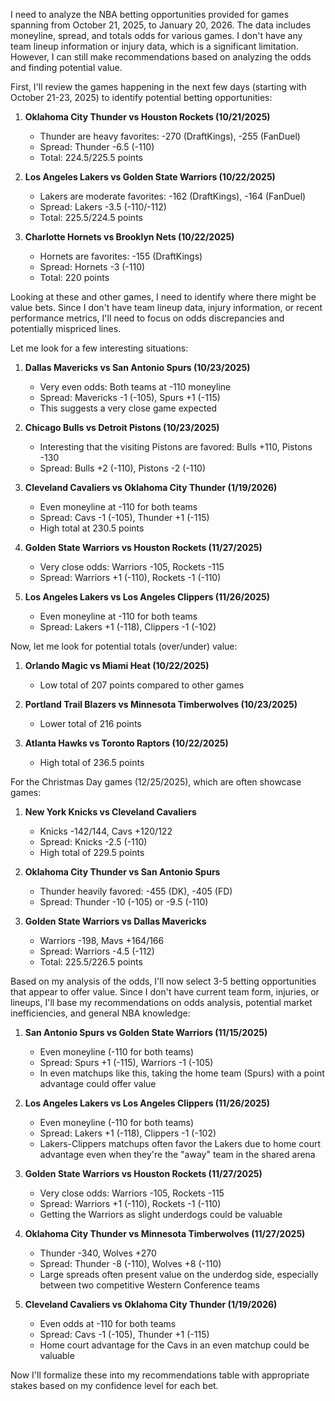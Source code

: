 I need to analyze the NBA betting opportunities provided for games spanning from October 21, 2025, to January 20, 2026. The data includes moneyline, spread, and totals odds for various games. I don't have any team lineup information or injury data, which is a significant limitation. However, I can still make recommendations based on analyzing the odds and finding potential value.

First, I'll review the games happening in the next few days (starting with October 21-23, 2025) to identify potential betting opportunities:

1. **Oklahoma City Thunder vs Houston Rockets (10/21/2025)**
   - Thunder are heavy favorites: -270 (DraftKings), -255 (FanDuel)
   - Spread: Thunder -6.5 (-110)
   - Total: 224.5/225.5 points

2. **Los Angeles Lakers vs Golden State Warriors (10/22/2025)**
   - Lakers are moderate favorites: -162 (DraftKings), -164 (FanDuel)
   - Spread: Lakers -3.5 (-110/-112)
   - Total: 225.5/224.5 points

3. **Charlotte Hornets vs Brooklyn Nets (10/22/2025)**
   - Hornets are favorites: -155 (DraftKings)
   - Spread: Hornets -3 (-110)
   - Total: 220 points

Looking at these and other games, I need to identify where there might be value bets. Since I don't have team lineup data, injury information, or recent performance metrics, I'll need to focus on odds discrepancies and potentially mispriced lines.

Let me look for a few interesting situations:

1. **Dallas Mavericks vs San Antonio Spurs (10/23/2025)**
   - Very even odds: Both teams at -110 moneyline
   - Spread: Mavericks -1 (-105), Spurs +1 (-115)
   - This suggests a very close game expected

2. **Chicago Bulls vs Detroit Pistons (10/23/2025)**
   - Interesting that the visiting Pistons are favored: Bulls +110, Pistons -130
   - Spread: Bulls +2 (-110), Pistons -2 (-110)

3. **Cleveland Cavaliers vs Oklahoma City Thunder (1/19/2026)**
   - Even moneyline at -110 for both teams
   - Spread: Cavs -1 (-105), Thunder +1 (-115)
   - High total at 230.5 points

4. **Golden State Warriors vs Houston Rockets (11/27/2025)**
   - Very close odds: Warriors -105, Rockets -115
   - Spread: Warriors +1 (-110), Rockets -1 (-110)

5. **Los Angeles Lakers vs Los Angeles Clippers (11/26/2025)**
   - Even moneyline at -110 for both teams
   - Spread: Lakers +1 (-118), Clippers -1 (-102)

Now, let me look for potential totals (over/under) value:

1. **Orlando Magic vs Miami Heat (10/22/2025)**
   - Low total of 207 points compared to other games
   
2. **Portland Trail Blazers vs Minnesota Timberwolves (10/23/2025)**
   - Lower total of 216 points

3. **Atlanta Hawks vs Toronto Raptors (10/22/2025)**
   - High total of 236.5 points

For the Christmas Day games (12/25/2025), which are often showcase games:

1. **New York Knicks vs Cleveland Cavaliers**
   - Knicks -142/144, Cavs +120/122
   - Spread: Knicks -2.5 (-110)
   - High total of 229.5 points

2. **Oklahoma City Thunder vs San Antonio Spurs**
   - Thunder heavily favored: -455 (DK), -405 (FD)
   - Spread: Thunder -10 (-105) or -9.5 (-110)

3. **Golden State Warriors vs Dallas Mavericks**
   - Warriors -198, Mavs +164/166
   - Spread: Warriors -4.5 (-112)
   - Total: 225.5/226.5 points

Based on my analysis of the odds, I'll now select 3-5 betting opportunities that appear to offer value. Since I don't have current team form, injuries, or lineups, I'll base my recommendations on odds analysis, potential market inefficiencies, and general NBA knowledge:

1. **San Antonio Spurs vs Golden State Warriors (11/15/2025)**
   - Even moneyline (-110 for both teams)
   - Spread: Spurs +1 (-115), Warriors -1 (-105)
   - In even matchups like this, taking the home team (Spurs) with a point advantage could offer value

2. **Los Angeles Lakers vs Los Angeles Clippers (11/26/2025)**
   - Even moneyline (-110 for both teams)
   - Spread: Lakers +1 (-118), Clippers -1 (-102)
   - Lakers-Clippers matchups often favor the Lakers due to home court advantage even when they're the "away" team in the shared arena

3. **Golden State Warriors vs Houston Rockets (11/27/2025)**
   - Very close odds: Warriors -105, Rockets -115
   - Spread: Warriors +1 (-110), Rockets -1 (-110)
   - Getting the Warriors as slight underdogs could be valuable

4. **Oklahoma City Thunder vs Minnesota Timberwolves (11/27/2025)**
   - Thunder -340, Wolves +270
   - Spread: Thunder -8 (-110), Wolves +8 (-110)
   - Large spreads often present value on the underdog side, especially between two competitive Western Conference teams

5. **Cleveland Cavaliers vs Oklahoma City Thunder (1/19/2026)**
   - Even odds at -110 for both teams
   - Spread: Cavs -1 (-105), Thunder +1 (-115)
   - Home court advantage for the Cavs in an even matchup could be valuable

Now I'll formalize these into my recommendations table with appropriate stakes based on my confidence level for each bet.